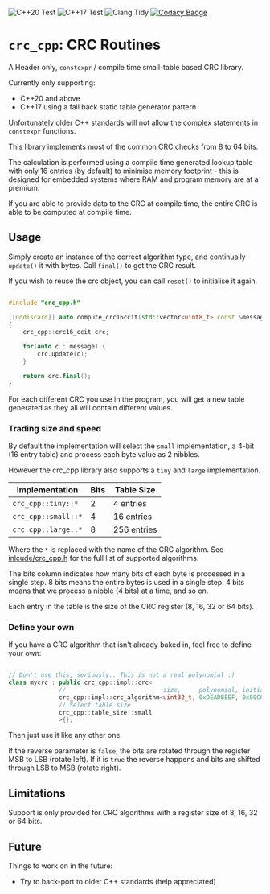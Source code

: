 ![C++20 Test](https://github.com/AshleyRoll/crc_cpp/workflows/C++20%20Test/badge.svg)
![C++17 Test](https://github.com/AshleyRoll/crc_cpp/workflows/C++17%20Test/badge.svg)
![Clang Tidy](https://github.com/AshleyRoll/crc_cpp/workflows/Clang%20Tidy/badge.svg)
[![Codacy Badge](https://app.codacy.com/project/badge/Grade/02c708fb7c554faabfccbaf04bfe5c14)](https://www.codacy.com/gh/AshleyRoll/crc_cpp/dashboard?utm_source=github.com&amp;utm_medium=referral&amp;utm_content=AshleyRoll/crc_cpp&amp;utm_campaign=Badge_Grade)

# `crc_cpp`: CRC Routines

A Header only, `constexpr` / compile time small-table based CRC library.

Currently only supporting:
-   C++20 and above
-   C++17 using a fall back static table generator pattern

Unfortunately older C++ standards will not allow the complex statements in
`constexpr` functions.

This library implements most of the common CRC checks from 8 to 64 bits.

The calculation is performed using a compile time generated lookup table with
only 16 entries (by default) to minimise memory footprint - this is designed
for embedded systems where RAM and program memory are at a premium.

If you are able to provide data to the CRC at compile time, the entire CRC is
able to be computed at compile time.

## Usage

Simply create an instance of the correct algorithm type, and continually
`update()` it with bytes. Call `final()` to get the CRC result.

If you wish to reuse the crc object, you can call `reset()` to initialise it
again.

```cpp

#include "crc_cpp.h"

[[nodiscard]] auto compute_crc16ccit(std::vector<uint8_t> const &message)
{
    crc_cpp::crc16_ccit crc;

    for(auto c : message) {
        crc.update(c);
    }

    return crc.final();
}

```

For each different CRC you use in the program, you will get a new table
generated as they all will contain different values.

### Trading size and speed

By default the implementation will select the `small` implementation, a
4-bit (16 entry table) and process each byte value as 2 nibbles.

However the crc_cpp library also supports a `tiny` and `large` implementation.

| Implementation      | Bits | Table Size  |
| ------------------- | ---- | ----------  |
| `crc_cpp::tiny::*`  | 2    | 4 entries   |
| `crc_cpp::small::*` | 4    | 16 entries  |
| `crc_cpp::large::*` | 8    | 256 entries |

Where the `*` is replaced with the name of the CRC algorithm. See
[inlcude/crc_cpp.h](include/crc_cpp.h) for the full list of supported
algorithms.

The bits column indicates how many bits of each byte is processed in a single
step. 8 bits means the entire bytes is used in a single step. 4 bits means that
we process a nibble (4 bits) at a time, and so on.

Each entry in the table is the size of the CRC register (8, 16, 32 or 64 bits).

### Define your own

If you have a CRC algorithm that isn't already baked in, feel free to define
your own:

```cpp

// Don't use this, seriously.. This is not a real polynomial :)
class mycrc : public crc_cpp::impl::crc<
              //                           size,     polynomial, initial,    final xor,  reverse?
              crc_cpp::impl::crc_algorithm<uint32_t, 0xDEADBEEF, 0x00C0DE00, 0x00000000, false>,
              // Select table size
              crc_cpp::table_size::small
              >{};
```

Then just use it like any other one.

If the reverse parameter is `false`, the bits are rotated through the register
MSB to LSB (rotate left). If it is `true` the reverse happens and bits are shifted through
LSB to MSB (rotate right).

## Limitations

Support is only provided for CRC algorithms with a register size of 8, 16, 32
or 64 bits.

## Future

Things to work on in the future:
-   Try to back-port to older C++ standards (help appreciated)
